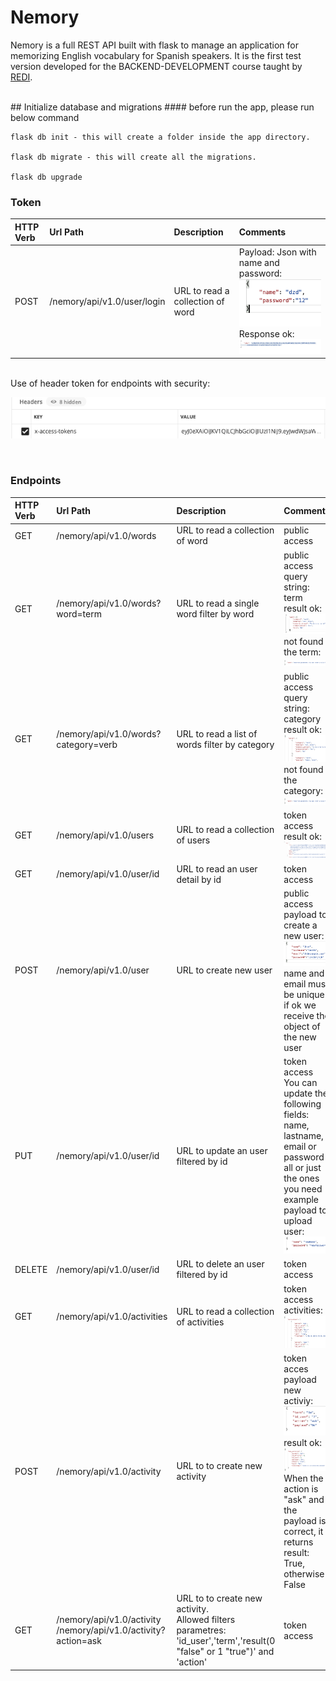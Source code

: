 # Nemory

Nemory is a full REST API built with flask to manage an application for memorizing English vocabulary for Spanish speakers.
It is the first test version developed for the BACKEND-DEVELOPMENT course taught by [REDI](https://www.redi-school.org/career-program-munich).



<br>
## Initialize database and migrations
#### before run the app, please run below command

    flask db init - this will create a folder inside the app directory.
    
    flask db migrate - this will create all the migrations.
    
    flask db upgrade
    
### Token
|HTTP Verb|  Url Path                                 | Description                     | Comments                        |
|:------- |:------------------------------------------|:------------------------------- |:--------------------------------|
|  POST   | /nemory/api/v1.0/user/login               |URL to read a collection of word |   Payload: Json with name and password: <br>![get login](./readme-images/payload_token.png?raw=true "Optional Title") <br> Response ok:  <br>![get login](./readme-images/response_token.png?raw=true "Optional Title")|


<br>
Use of header token for endpoints with security:

![get login](./readme-images/header_token.png?raw=true "Optional Title")


<br>

### Endpoints

|HTTP Verb|  Url Path                                 | Description                     | Comments                        |
|:------- |:------------------------------------------|:------------------------------- |:--------------------------------|
|  GET    | /nemory/api/v1.0/words                    |URL to read a collection of word | public access                   |
|  GET    | /nemory/api/v1.0/words?word=term          |URL to read a single word filter by word|public access <br>query string: term <br> result ok: ![get words by term](./readme-images/response_ok_words_by_term.png?raw=true "Optional Title")  <br> not found the term: ![get words by term](./readme-images/response_not_found_term.png?raw=true "Optional Title") |
|  GET    | /nemory/api/v1.0/words?category=verb      |URL to read a list of words filter by category |public access <br> query string: category  <br> result ok: ![get words by term](./readme-images/response_ok_by_category.png?raw=true "Optional Title") <br> not found the category: ![get words by term](./readme-images/response_not_found_term.png?raw=true "Optional Title") |
|  GET    | /nemory/api/v1.0/users                    |URL to read a collection of users |token access     <br> result ok: ![get users](./readme-images/users_ok.png?raw=true "Optional Title")|
|  GET    | /nemory/api/v1.0/user/id               |URL to read an user detail by id |token access |
|  POST   | /nemory/api/v1.0/user                     |URL to create new user| public access <br> payload to create a new user: ![get words by term](./readme-images/payload_new_user.png?raw=true "Optional Title")<br>  name and email must be unique <br> if ok we receive the object of the new user|
|  PUT    | /nemory/api/v1.0/user/id                |URL to update an user filtered by id| token access  <br> You can update the following fields: name, lastname, email or password all or just the ones you need <br> example payload to upload user: ![upload user](./readme-images/upload_user.png?raw=true "Optional Title")|
|  DELETE    | /nemory/api/v1.0/user/id             |URL to delete an user filtered by id|token access |
|  GET    | /nemory/api/v1.0/activities               |URL to read a collection of activities| token access <br> activities: ![get activities](./readme-images/activities_ok.png?raw=true "Optional Title")|
|  POST   | /nemory/api/v1.0/activity                 |URL to to create new activity|token acces <br> payload new activiy: ![new activity payload](./readme-images/payload_new_act.png?raw=true "Optional Title") <br> result ok: ![ok new activity ](./readme-images/success_act.png?raw=true "Optional Title") <br> When the action is "ask" and the payload is correct, it returns result: True, otherwise False|
|  GET   | /nemory/api/v1.0/activity <br>  /nemory/api/v1.0/activity?action=ask               |URL to to create new activity. <br>  Allowed filters parametres: 'id_user','term','result(0 "false" or 1 "true")' and 'action'|token access |